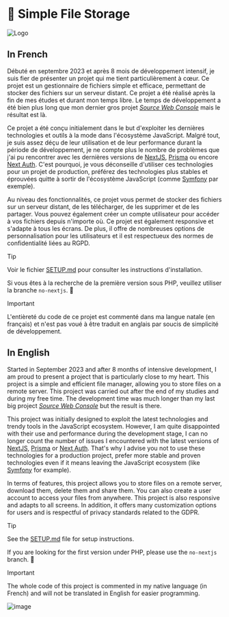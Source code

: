 # 💾 Simple File Storage

![Logo](https://github.com/FlorianLeChat/Simple-File-Storage/assets/26360935/a0124415-7085-4660-a5f1-9c2ce3788fee)

## In French

Débuté en septembre 2023 et après 8 mois de développement intensif, je suis fier de présenter un projet qui me tient particulièrement à cœur. Ce projet est un
gestionnaire de fichiers simple et efficace, permettant de stocker des fichiers sur un serveur distant. Ce projet a été réalisé après la fin de mes études et durant mon temps libre. Le temps de développement a été bien plus long que mon dernier gros projet [*Source Web Console*](https://github.com/FlorianLeChat/Source-Web-Console) mais le résultat est là.

Ce projet a été conçu initialement dans le but d'exploiter les dernières technologies et outils à la mode dans l'écosystème JavaScript. Malgré tout, je suis assez déçu de leur utilisation et de leur performance durant la période de développement, je ne compte plus le nombre de problèmes que j'ai pu rencontrer avec les dernières versions de [NextJS](https://nextjs.org/), [Prisma](https://www.prisma.io/) ou encore [Next Auth](https://authjs.dev/). C'est pourquoi, je vous déconseille d'utiliser ces technologies pour un projet de production, préférez des technologies plus stables et éprouvées quitte à sortir de l'écosystème JavaScript (comme [Symfony](https://symfony.com/) par exemple).

Au niveau des fonctionnalités, ce projet vous permet de stocker des fichiers sur un serveur distant, de les télécharger, de les supprimer et de les partager. Vous pouvez également créer un compte utilisateur pour accéder à vos fichiers depuis n'importe où. Ce projet est également responsive et s'adapte à tous les écrans. De plus, il offre de nombreuses options de personnalisation pour les utilisateurs et il est respectueux des normes de confidentialité liées au RGPD.

> [!TIP]
> Voir le fichier [SETUP.md](https://github.com/FlorianLeChat/Simple-File-Storage/blob/master/README.md) pour consulter les instructions d'installation.
>
> Si vous êtes à la recherche de la première version sous PHP, veuillez utiliser la branche `no-nextjs`. 🐘

> [!IMPORTANT]
> L'entièreté du code de ce projet est commenté dans ma langue natale (en français) et n'est pas voué à être traduit en anglais par soucis de simplicité de développement.

## In English

Started in September 2023 and after 8 months of intensive development, I am proud to present a project that is particularly close to my heart. This project is a simple and efficient file manager, allowing you to store files on a remote server. This project was carried out after the end of my studies and during my free time. The development time was much longer than my last big project [*Source Web Console*](https://github.com/FlorianLeChat/Source-Web-Console) but the result is there.

This project was initially designed to exploit the latest technologies and trendy tools in the JavaScript ecosystem. However, I am quite disappointed with their use and performance during the development stage, I can no longer count the number of issues I encountered with the latest versions of [NextJS](https://nextjs.org/), [Prisma](https://www.prisma.io/) or [Next Auth](https://authjs.dev/). That's why I advise you not to use these technologies for a production project, prefer more stable and proven technologies even if it means leaving the JavaScript ecosystem (like [Symfony](https://symfony.com/) for example).

In terms of features, this project allows you to store files on a remote server, download them, delete them and share them. You can also create a user account to access your files from anywhere. This project is also responsive and adapts to all screens. In addition, it offers many customization options for users and is respectful of privacy standards related to the GDPR.

> [!TIP]
> See the [SETUP.md](https://github.com/FlorianLeChat/Simple-File-Storage/blob/master/README.md) file for setup instructions.
>
> If you are looking for the first version under PHP, please use the `no-nextjs` branch. 🐘

> [!IMPORTANT]
> The whole code of this project is commented in my native language (in French) and will not be translated in English for easier programming.

![image](https://github.com/FlorianLeChat/Simple-File-Storage/assets/26360935/f751419f-cf82-48f9-90cd-c1975768fe26)
